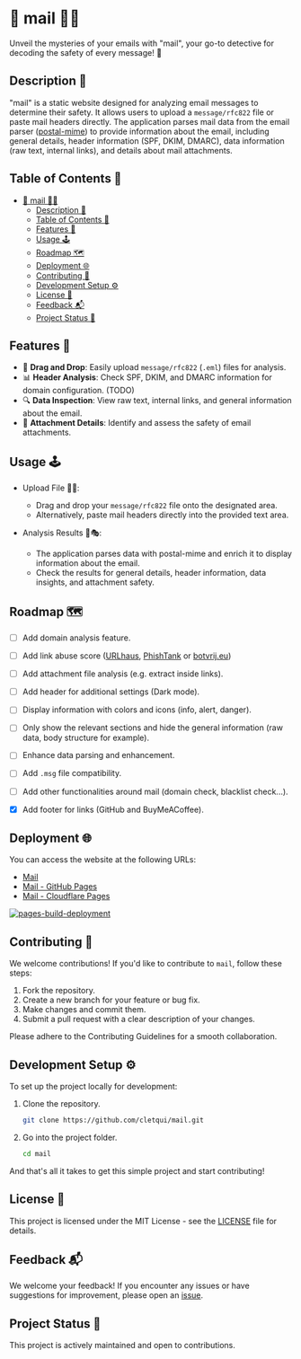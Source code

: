 # 📧 mail 🕵️‍♂️

Unveil the mysteries of your emails with "mail", your go-to detective for decoding the safety of every message! 🔐

## Description 📝

"mail" is a static website designed for analyzing email messages to determine their safety. It allows users to upload a `message/rfc822` file or paste mail headers directly.
The application parses mail data from the email parser ([postal-mime](https://github.com/postalsys/postal-mime)) to provide information about the email, including general details, header information (SPF, DKIM, DMARC), data information (raw text, internal links), and details about mail attachments.

## Table of Contents 📑

- [📧 mail 🕵️‍♂️](#-mail-️️)
  - [Description 📝](#description-)
  - [Table of Contents 📑](#table-of-contents-)
  - [Features 🚀](#features-)
  - [Usage 🕹️](#usage-️)
  - [Roadmap 🗺️](#roadmap-️)
  - [Deployment 🌐](#deployment-)
  - [Contributing 🤝](#contributing-)
  - [Development Setup ⚙️](#development-setup-️)
  - [License 📜](#license-)
  - [Feedback 📬](#feedback-)
  - [Project Status 🚧](#project-status-)

## Features 🚀

- 🔄 **Drag and Drop**: Easily upload `message/rfc822` (`.eml`) files for analysis.
- 📊 **Header Analysis**: Check SPF, DKIM, and DMARC information for domain configuration. (TODO)
- 🔍 **Data Inspection**: View raw text, internal links, and general information about the email.
- 📎 **Attachment Details**: Identify and assess the safety of email attachments.

## Usage 🕹️

- Upload File 📁✨:

  - Drag and drop your `message/rfc822` file onto the designated area.
  - Alternatively, paste mail headers directly into the provided text area.

- Analysis Results 🧐🎭:
  - The application parses data with postal-mime and enrich it to display information about the email.
  - Check the results for general details, header information, data insights, and attachment safety.

## Roadmap 🗺️

- [ ] Add domain analysis feature.

- [ ] Add link abuse score ([URLhaus](https://urlhaus.abuse.ch/api/), [PhishTank](https://www.phishtank.com/index.php) or [botvrij.eu](https://botvrij.eu/))

- [ ] Add attachment file analysis (e.g. extract inside links).

- [ ] Add header for additional settings (Dark mode).

- [ ] Display information with colors and icons (info, alert, danger).

- [ ] Only show the relevant sections and hide the general information (raw data, body structure for example).

- [ ] Enhance data parsing and enhancement.

- [ ] Add `.msg` file compatibility.

- [ ] Add other functionalities around mail (domain check, blacklist check...).

- [x] Add footer for links (GitHub and BuyMeACoffee).

## Deployment 🌐

You can access the website at the following URLs:

- [Mail](https://mail.cybai.re)
- [Mail - GitHub Pages](https://cletqui.github.io/mail)
- [Mail - Cloudflare Pages](https://mail-7c7.pages.dev)

[![pages-build-deployment](https://github.com/cletqui/mail/actions/workflows/pages/pages-build-deployment/badge.svg)](https://github.com/cletqui/mail/actions/workflows/pages/pages-build-deployment)

## Contributing 🤝

We welcome contributions! If you'd like to contribute to `mail`, follow these steps:

1. Fork the repository.
2. Create a new branch for your feature or bug fix.
3. Make changes and commit them.
4. Submit a pull request with a clear description of your changes.

Please adhere to the Contributing Guidelines for a smooth collaboration.

## Development Setup ⚙️

To set up the project locally for development:

1. Clone the repository.

   ```bash
   git clone https://github.com/cletqui/mail.git
   ```

2. Go into the project folder.

   ```bash
   cd mail
   ```

And that's all it takes to get this simple project and start contributing!

## License 📜

This project is licensed under the MIT License - see the [LICENSE](LICENSE) file for details.

## Feedback 📬

We welcome your feedback! If you encounter any issues or have suggestions for improvement, please open an [issue](https://github.com/cletqui/mail/issues).

## Project Status 🚧

This project is actively maintained and open to contributions.

